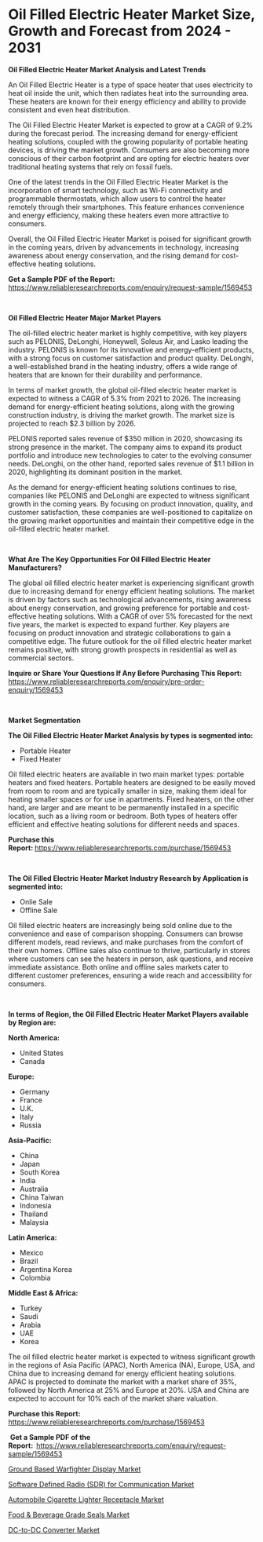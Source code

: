<p><h1>Oil Filled Electric Heater Market Size, Growth and Forecast from 2024 - 2031</h1></p><p><strong>Oil Filled Electric Heater Market Analysis and Latest Trends</strong></p>
<p><p>An Oil Filled Electric Heater is a type of space heater that uses electricity to heat oil inside the unit, which then radiates heat into the surrounding area. These heaters are known for their energy efficiency and ability to provide consistent and even heat distribution.</p><p>The Oil Filled Electric Heater Market is expected to grow at a CAGR of 9.2% during the forecast period. The increasing demand for energy-efficient heating solutions, coupled with the growing popularity of portable heating devices, is driving the market growth. Consumers are also becoming more conscious of their carbon footprint and are opting for electric heaters over traditional heating systems that rely on fossil fuels.</p><p>One of the latest trends in the Oil Filled Electric Heater Market is the incorporation of smart technology, such as Wi-Fi connectivity and programmable thermostats, which allow users to control the heater remotely through their smartphones. This feature enhances convenience and energy efficiency, making these heaters even more attractive to consumers.</p><p>Overall, the Oil Filled Electric Heater Market is poised for significant growth in the coming years, driven by advancements in technology, increasing awareness about energy conservation, and the rising demand for cost-effective heating solutions.</p></p>
<p><strong>Get a Sample PDF of the Report:&nbsp;</strong> <a href="https://www.reliableresearchreports.com/enquiry/request-sample/1569453">https://www.reliableresearchreports.com/enquiry/request-sample/1569453</a></p>
<p>&nbsp;</p>
<p><strong>Oil Filled Electric Heater Major Market Players</strong></p>
<p><p>The oil-filled electric heater market is highly competitive, with key players such as PELONIS, DeLonghi, Honeywell, Soleus Air, and Lasko leading the industry. PELONIS is known for its innovative and energy-efficient products, with a strong focus on customer satisfaction and product quality. DeLonghi, a well-established brand in the heating industry, offers a wide range of heaters that are known for their durability and performance.</p><p>In terms of market growth, the global oil-filled electric heater market is expected to witness a CAGR of 5.3% from 2021 to 2026. The increasing demand for energy-efficient heating solutions, along with the growing construction industry, is driving the market growth. The market size is projected to reach $2.3 billion by 2026.</p><p>PELONIS reported sales revenue of $350 million in 2020, showcasing its strong presence in the market. The company aims to expand its product portfolio and introduce new technologies to cater to the evolving consumer needs. DeLonghi, on the other hand, reported sales revenue of $1.1 billion in 2020, highlighting its dominant position in the market.</p><p>As the demand for energy-efficient heating solutions continues to rise, companies like PELONIS and DeLonghi are expected to witness significant growth in the coming years. By focusing on product innovation, quality, and customer satisfaction, these companies are well-positioned to capitalize on the growing market opportunities and maintain their competitive edge in the oil-filled electric heater market.</p></p>
<p>&nbsp;</p>
<p><strong>What Are The Key Opportunities For Oil Filled Electric Heater Manufacturers?</strong></p>
<p><p>The global oil filled electric heater market is experiencing significant growth due to increasing demand for energy efficient heating solutions. The market is driven by factors such as technological advancements, rising awareness about energy conservation, and growing preference for portable and cost-effective heating solutions. With a CAGR of over 5% forecasted for the next five years, the market is expected to expand further. Key players are focusing on product innovation and strategic collaborations to gain a competitive edge. The future outlook for the oil filled electric heater market remains positive, with strong growth prospects in residential as well as commercial sectors.</p></p>
<p><strong>Inquire or Share Your Questions If Any Before Purchasing This Report:</strong> <a href="https://www.reliableresearchreports.com/enquiry/pre-order-enquiry/1569453">https://www.reliableresearchreports.com/enquiry/pre-order-enquiry/1569453</a></p>
<p>&nbsp;</p>
<p><strong>Market Segmentation</strong></p>
<p><strong>The Oil Filled Electric Heater Market Analysis by types is segmented into:</strong></p>
<p><ul><li>Portable Heater</li><li>Fixed Heater</li></ul></p>
<p><p>Oil filled electric heaters are available in two main market types: portable heaters and fixed heaters. Portable heaters are designed to be easily moved from room to room and are typically smaller in size, making them ideal for heating smaller spaces or for use in apartments. Fixed heaters, on the other hand, are larger and are meant to be permanently installed in a specific location, such as a living room or bedroom. Both types of heaters offer efficient and effective heating solutions for different needs and spaces.</p></p>
<p><strong>Purchase this Report:&nbsp;</strong><a href="https://www.reliableresearchreports.com/purchase/1569453">https://www.reliableresearchreports.com/purchase/1569453</a></p>
<p>&nbsp;</p>
<p><strong>The Oil Filled Electric Heater Market Industry Research by Application is segmented into:</strong></p>
<p><ul><li>Onlie Sale</li><li>Offline Sale</li></ul></p>
<p><p>Oil filled electric heaters are increasingly being sold online due to the convenience and ease of comparison shopping. Consumers can browse different models, read reviews, and make purchases from the comfort of their own homes. Offline sales also continue to thrive, particularly in stores where customers can see the heaters in person, ask questions, and receive immediate assistance. Both online and offline sales markets cater to different customer preferences, ensuring a wide reach and accessibility for consumers.</p></p>
<p>&nbsp;</p>
<p><strong>In terms of Region, the Oil Filled Electric Heater Market Players available by Region are:</strong></p>
<p>
    <p> <strong> North America: </strong>
        <ul>
            <li>United States</li>
            <li>Canada</li>
        </ul>
        </p> 
    <p> <strong> Europe: </strong>
        <ul>
            <li>Germany</li>
            <li>France</li>
            <li>U.K.</li>
            <li>Italy</li>
            <li>Russia</li>
        </ul>
        </p> 
    <p> <strong> Asia-Pacific: </strong>
        <ul>
            <li>China</li>
            <li>Japan</li>
            <li>South Korea</li>
            <li>India</li>
            <li>Australia</li>
            <li>China Taiwan</li>
            <li>Indonesia</li>
            <li>Thailand</li>
            <li>Malaysia</li>
        </ul>
        </p> 
    <p> <strong> Latin America: </strong>
        <ul>
            <li>Mexico</li>
            <li>Brazil</li>
            <li>Argentina Korea</li>
            <li>Colombia</li>
        </ul>
        </p> 
    <p> <strong> Middle East & Africa: </strong>
        <ul>
            <li>Turkey</li>
            <li>Saudi</li>
            <li>Arabia</li>
            <li>UAE</li>
            <li>Korea</li>
        </ul>
    </p>
    </p>
<p><p>The oil filled electric heater market is expected to witness significant growth in the regions of Asia Pacific (APAC), North America (NA), Europe, USA, and China due to increasing demand for energy efficient heating solutions. APAC is projected to dominate the market with a market share of 35%, followed by North America at 25% and Europe at 20%. USA and China are expected to account for 10% each of the market share valuation.</p></p>
<p><strong>Purchase this Report: </strong><a href="https://www.reliableresearchreports.com/purchase/1569453">https://www.reliableresearchreports.com/purchase/1569453</a></p>
<p>&nbsp;<strong>Get a Sample PDF of the Report:&nbsp;&nbsp;</strong><a href="https://www.reliableresearchreports.com/enquiry/request-sample/1569453">https://www.reliableresearchreports.com/enquiry/request-sample/1569453</a></p>
<p><strong></strong></p>
<p><p><a href="https://issuu.com/reportprime-2/docs/ground-based-warfighter-display-market-size-2030.p">Ground Based Warfighter Display Market</a></p><p><a href="https://issuu.com/reportprime-2/docs/software-defined-radio-sdr-for-communication-marke">Software Defined Radio (SDR) for Communication Market</a></p><p><a href="https://github.com/rahu1506/Market-Research-Report-List-3/blob/main/automobile-cigarette-lighter-receptacle-market.md">Automobile Cigarette Lighter Receptacle Market</a></p><p><a href="https://github.com/juniordelafrance/Market-Research-Report-List-2/blob/main/food-beverage-grade-seals-market.md">Food & Beverage Grade Seals Market</a></p><p><a href="https://github.com/FassouRP/Market-Research-Report-List-3/blob/main/dc-to-dc-converter-market.md">DC-to-DC Converter Market</a></p></p>